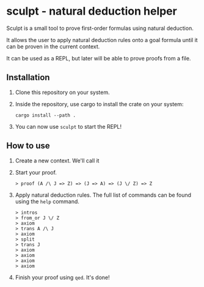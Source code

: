 # sculpt - natural deduction helper

Sculpt is a small tool to prove first-order formulas using natural deduction.

It allows the user to apply natural deduction rules onto a goal formula until it can be proven in the current context.

It can be used as a REPL, but later will be able to prove proofs from a file.

## Installation

1. Clone this repository on your system.

2. Inside the repository, use cargo to install the crate on your system:
    ```
    cargo install --path .
    ```

3. You can now use `sculpt` to start the REPL!

## How to use

1. Create a new context. We'll call it 



1. Start your proof.
    ```
    > proof (A /\ J => Z) => (J => A) => (J \/ Z) => Z
    ```

2. Apply natural deduction rules. The full list of commands can be found using the `help` command.
    ```
    > intros
    > from_or J \/ Z
    > axiom
    > trans A /\ J
    > axiom
    > split
    > trans J
    > axiom
    > axiom
    > axiom
    > axiom
    ```

3. Finish your proof using `qed`. It's done!

